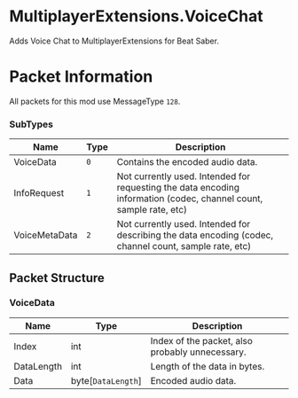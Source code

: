 # MultiplayerExtensions.VoiceChat
Adds Voice Chat to MultiplayerExtensions for Beat Saber.

# Packet Information
All packets for this mod use MessageType `128`.
### SubTypes
|Name|Type|Description|
|---|---|---|
|VoiceData|`0`|Contains the encoded audio data.|
|InfoRequest|`1`|Not currently used. Intended for requesting the data encoding information (codec, channel count, sample rate, etc)|
|VoiceMetaData|`2`|Not currently used. Intended for describing the data encoding (codec, channel count, sample rate, etc)|

## Packet Structure
### VoiceData
|Name|Type|Description|
|---|---|---|
|Index|int|Index of the packet, also probably unnecessary.|
|DataLength|int|Length of the data in bytes.|
|Data|byte[`DataLength`]|Encoded audio data.|

